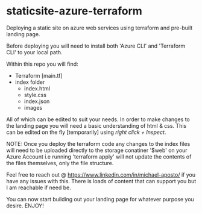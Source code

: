 # staticsite-azure-terraform
Deploying a static site on azure web services using terraform and pre-built landing page. 


Before deploying you will need to install both 'Azure CLI' and 'Terraform CLI' to your local path.

Within this repo you will find:
  - Terraform [main.tf]
  - index folder 
    - index.html
    - style.css
    - index.json
    - images
    
All of which can be edited to suit your needs. In order to make changes to the landing page you will need a basic understanding of html & css. 
This can be edited on the fly [temporarily] using *right click + Inspect*.

NOTE: Once you deploy the terraform code any changes to the index files will need to be uploaded directly to the storage conatiner '$web' on your Azure Account i.e running 'terraform apply' will not update the contents of the files themselves, only the file structure. 

Feel free to reach out @ https://www.linkedin.com/in/michael-aposto/ if you have any issues with this. There is loads of content that can support you but I am reachable if need be. 

You can now start building out your landing page for whatever purpose you desire. ENJOY!
